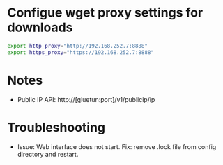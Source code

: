 # Configue wget proxy settings for downloads

```bash
export http_proxy="http://192.168.252.7:8888"
export https_proxy="https://192.168.252.7:8888"
```

# Notes
- Public IP API: http://[gluetun:port]/v1/publicip/ip

# Troubleshooting

- Issue: Web interface does not start. Fix: remove .lock file from config directory and restart.